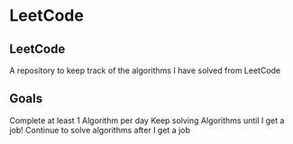 # LeetCode

## LeetCode
A repository to keep track of the algorithms I have solved from LeetCode

## Goals
Complete at least 1 Algorithm per day
Keep solving Algorithms until I get a job!
Continue to solve algorithms after I get a job
